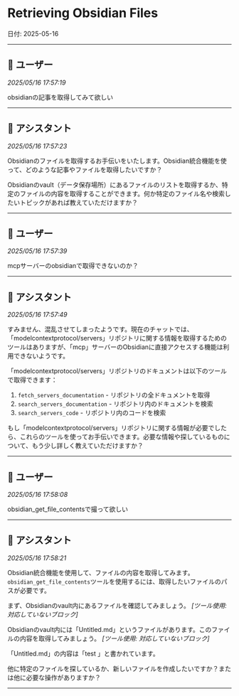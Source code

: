 # Retrieving Obsidian Files

日付: 2025-05-16

---

## 👤 ユーザー
*2025/05/16 17:57:19*

obsidianの記事を取得してみて欲しい

---

## 🤖 アシスタント
*2025/05/16 17:57:23*

Obsidianのファイルを取得するお手伝いをいたします。Obsidian統合機能を使って、どのような記事やファイルを取得したいですか？

Obsidianのvault（データ保存場所）にあるファイルのリストを取得するか、特定のファイルの内容を取得することができます。何か特定のファイル名や検索したいトピックがあれば教えていただけますか？

---

## 👤 ユーザー
*2025/05/16 17:57:39*

mcpサーバーのobsidianで取得できないのか？

---

## 🤖 アシスタント
*2025/05/16 17:57:49*

すみません、混乱させてしまったようです。現在のチャットでは、「modelcontextprotocol/servers」リポジトリに関する情報を取得するためのツールはありますが、「mcp」サーバーのObsidianに直接アクセスする機能は利用できないようです。

「modelcontextprotocol/servers」リポジトリのドキュメントは以下のツールで取得できます：

1. `fetch_servers_documentation` - リポジトリの全ドキュメントを取得
2. `search_servers_documentation` - リポジトリ内のドキュメントを検索
3. `search_servers_code` - リポジトリ内のコードを検索

もし「modelcontextprotocol/servers」リポジトリに関する情報が必要でしたら、これらのツールを使ってお手伝いできます。必要な情報や探しているものについて、もう少し詳しく教えていただけますか？

---

## 👤 ユーザー
*2025/05/16 17:58:08*

obsidian_get_file_contentsで撮って欲しい

---

## 🤖 アシスタント
*2025/05/16 17:58:21*

Obsidian統合機能を使用して、ファイルの内容を取得してみます。`obsidian_get_file_contents`ツールを使用するには、取得したいファイルのパスが必要です。

まず、Obsidianのvault内にあるファイルを確認してみましょう。
*[ツール使用: 対応していないブロック]*



Obsidianのvault内には「Untitled.md」というファイルがあります。このファイルの内容を取得してみましょう。
*[ツール使用: 対応していないブロック]*



「Untitled.md」の内容は「test 」と書かれています。

他に特定のファイルを探しているか、新しいファイルを作成したいですか？または他に必要な操作がありますか？

---
